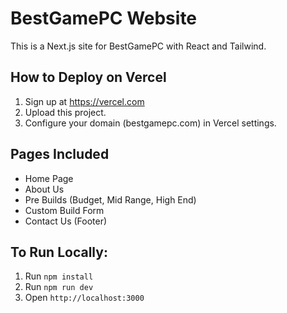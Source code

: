 # BestGamePC Website

This is a Next.js site for BestGamePC with React and Tailwind.

## How to Deploy on Vercel
1. Sign up at https://vercel.com
2. Upload this project.
3. Configure your domain (bestgamepc.com) in Vercel settings.

## Pages Included
- Home Page
- About Us
- Pre Builds (Budget, Mid Range, High End)
- Custom Build Form
- Contact Us (Footer)

## To Run Locally:
1. Run `npm install`
2. Run `npm run dev`
3. Open `http://localhost:3000`